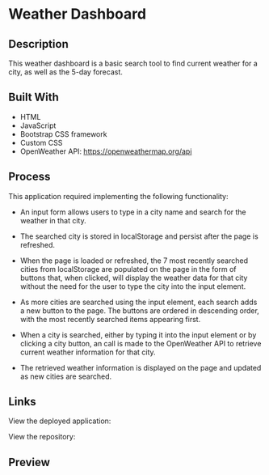 # Weather Dashboard

## Description

This weather dashboard is a basic search tool to find current weather for a city, as well as the 5-day forecast.

## Built With

* HTML
* JavaScript
* Bootstrap CSS framework
* Custom CSS
* OpenWeather API: https://openweathermap.org/api

## Process

This application required implementing the following functionality:

* An input form allows users to type in a city name and search for the weather in that city.

* The searched city is stored in localStorage and persist after the page is refreshed.

* When the page is loaded or refreshed, the 7 most recently searched cities from localStorage are populated on the page in the form of buttons that, when clicked, will display the weather data for that city without the need for the user to type the city into the input element.

* As more cities are searched using the input element, each search adds a new button to the page. The buttons are ordered in descending order, with the most recently searched items appearing first.

* When a city is searched, either by typing it into the input element or by clicking a city button, an call is made to the OpenWeather API to retrieve current weather information for that city.

* The retrieved weather information is displayed on the page and updated as new cities are searched.

## Links

View the deployed application:

View the repository:

## Preview


